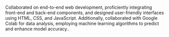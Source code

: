 Collaborated on end-to-end web development, proficiently integrating front-end and back-end components, and
designed user-friendly interfaces using HTML, CSS, and JavaScript. Additionally, collaborated with Google Colab for
data analysis, employing machine learning algorithms to predict and enhance model accuracy..
